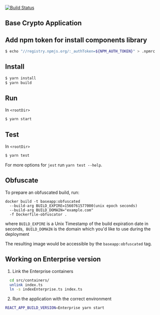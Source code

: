 [![Build Status](https://ci.microkube.com/api/badges/openware/baseapp/status.svg)](https://ci.microkube.com/openware/baseapp)

Base Crypto Application
---

## Add npm token for install components library

```bash
$ echo "//registry.npmjs.org/:_authToken=${NPM_AUTH_TOKEN}" > .npmrc
```

## Install

```bash
$ yarn install
$ yarn build
```

## Run

In `<rootDir>`

```bash
$ yarn start
```

## Test

In `<rootDir>`

```bash
$ yarn test
```

For more options for `jest` run `yarn test --help`.

## Obfuscate

To prepare an obfuscated build, run:

```
docker build -t baseapp:obfuscated
  --build-arg BUILD_EXPIRE=1560761577000(unix epoch seconds)
  --build-arg BUILD_DOMAIN="example.com"
  -f Dockerfile-obfuscator .
```
where `BUILD_EXPIRE` is a Unix Timestamp of the build expiration date in seconds,
​            `BUILD_DOMAIN` is the domain which you'd like to use during the deployment

The resulting image would be accessible by the `baseapp:obfuscated` tag.

## Working on Enterprise version

1. Link the Enterprise containers

```bash
  cd src/containers/
  unlink index.ts
  ln -s indexEnterprise.ts index.ts
```

2. Run the application with the correct environment
```bash
REACT_APP_BUILD_VERSION=Enterprise yarn start
```


